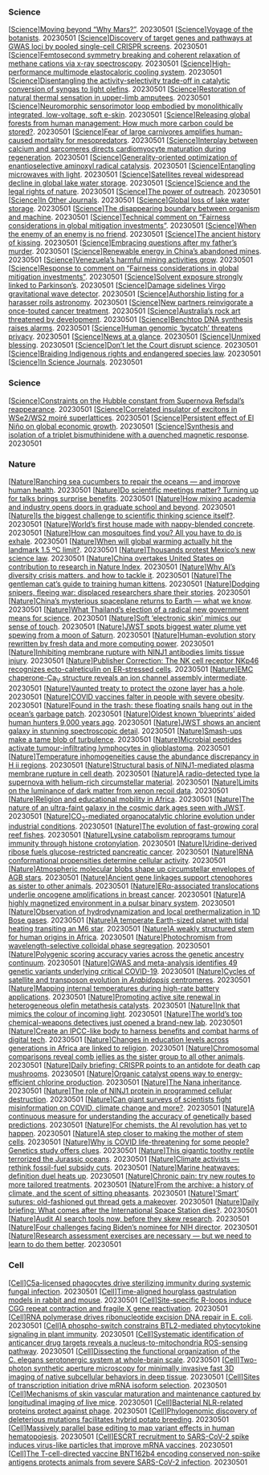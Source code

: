 
### Science

\[[Science](https://www.science.org/loi/science?af=R)\][Moving beyond “Why Mars?”](https://www.science.org/doi/abs/10.1126/science.adh7737?af=R).   20230501
\[[Science](https://www.science.org/loi/science?af=R)\][Voyage of the botanists](https://www.science.org/doi/abs/10.1126/science.adf8933?af=R).   20230501
\[[Science](https://www.science.org/loi/science?af=R)\][Discovery of target genes and pathways at GWAS loci by pooled single-cell CRISPR screens](https://www.science.org/doi/abs/10.1126/science.adh7699?af=R).   20230501
\[[Science](https://www.science.org/loi/science?af=R)\][Femtosecond symmetry breaking and coherent relaxation of methane cations via x-ray spectroscopy](https://www.science.org/doi/abs/10.1126/science.adg4421?af=R).   20230501
\[[Science](https://www.science.org/loi/science?af=R)\][High-performance multimode elastocaloric cooling system](https://www.science.org/doi/abs/10.1126/science.adg7043?af=R).   20230501
\[[Science](https://www.science.org/loi/science?af=R)\][Disentangling the activity-selectivity trade-off in catalytic conversion of syngas to light olefins](https://www.science.org/doi/abs/10.1126/science.adg2491?af=R).   20230501
\[[Science](https://www.science.org/loi/science?af=R)\][Restoration of natural thermal sensation in upper-limb amputees](https://www.science.org/doi/abs/10.1126/science.adf6121?af=R).   20230501
\[[Science](https://www.science.org/loi/science?af=R)\][Neuromorphic sensorimotor loop embodied by monolithically integrated, low-voltage, soft e-skin](https://www.science.org/doi/abs/10.1126/science.ade0086?af=R).   20230501
\[[Science](https://www.science.org/loi/science?af=R)\][Releasing global forests from human management: How much more carbon could be stored?](https://www.science.org/doi/abs/10.1126/science.add5878?af=R).   20230501
\[[Science](https://www.science.org/loi/science?af=R)\][Fear of large carnivores amplifies human-caused mortality for mesopredators](https://www.science.org/doi/abs/10.1126/science.adf2472?af=R).   20230501
\[[Science](https://www.science.org/loi/science?af=R)\][Interplay between calcium and sarcomeres directs cardiomyocyte maturation during regeneration](https://www.science.org/doi/abs/10.1126/science.abo6718?af=R).   20230501
\[[Science](https://www.science.org/loi/science?af=R)\][Generality-oriented optimization of enantioselective aminoxyl radical catalysis](https://www.science.org/doi/abs/10.1126/science.adf6177?af=R).   20230501
\[[Science](https://www.science.org/loi/science?af=R)\][Entangling microwaves with light](https://www.science.org/doi/abs/10.1126/science.adg3812?af=R).   20230501
\[[Science](https://www.science.org/loi/science?af=R)\][Satellites reveal widespread decline in global lake water storage](https://www.science.org/doi/abs/10.1126/science.abo2812?af=R).   20230501
\[[Science](https://www.science.org/loi/science?af=R)\][Science and the legal rights of nature](https://www.science.org/doi/abs/10.1126/science.adf4155?af=R).   20230501
\[[Science](https://www.science.org/loi/science?af=R)\][The power of outreach](https://www.science.org/doi/abs/10.1126/science.adi7066?af=R).   20230501
\[[Science](https://www.science.org/loi/science?af=R)\][In Other Journals](https://www.science.org/doi/abs/10.1126/science.adi7430?af=R).   20230501
\[[Science](https://www.science.org/loi/science?af=R)\][Global loss of lake water storage](https://www.science.org/doi/abs/10.1126/science.adi0992?af=R).   20230501
\[[Science](https://www.science.org/loi/science?af=R)\][The disappearing boundary between organism and machine](https://www.science.org/doi/abs/10.1126/science.adf0262?af=R).   20230501
\[[Science](https://www.science.org/loi/science?af=R)\][Technical comment on “Fairness considerations in global mitigation investments”](https://www.science.org/doi/abs/10.1126/science.adg5893?af=R).   20230501
\[[Science](https://www.science.org/loi/science?af=R)\][When the enemy of an enemy is no friend](https://www.science.org/doi/abs/10.1126/science.adh9166?af=R).   20230501
\[[Science](https://www.science.org/loi/science?af=R)\][The ancient history of kissing](https://www.science.org/doi/abs/10.1126/science.adf0512?af=R).   20230501
\[[Science](https://www.science.org/loi/science?af=R)\][Embracing questions after my father’s murder](https://www.science.org/doi/abs/10.1126/science.adh5157?af=R).   20230501
\[[Science](https://www.science.org/loi/science?af=R)\][Renewable energy in China’s abandoned mines](https://www.science.org/doi/abs/10.1126/science.adi1496?af=R).   20230501
\[[Science](https://www.science.org/loi/science?af=R)\][Venezuela’s harmful mining activities grow](https://www.science.org/doi/abs/10.1126/science.adh4314?af=R).   20230501
\[[Science](https://www.science.org/loi/science?af=R)\][Response to comment on “Fairness considerations in global mitigation investments”](https://www.science.org/doi/abs/10.1126/science.adh1463?af=R).   20230501
\[[Science](https://www.science.org/loi/science?af=R)\][Solvent exposure strongly linked to Parkinson’s](https://www.science.org/doi/abs/10.1126/science.adi7660?af=R).   20230501
\[[Science](https://www.science.org/loi/science?af=R)\][Damage sidelines Virgo gravitational wave detector](https://www.science.org/doi/abs/10.1126/science.adi7659?af=R).   20230501
\[[Science](https://www.science.org/loi/science?af=R)\][Authorship listing for a harasser roils astronomy](https://www.science.org/doi/abs/10.1126/science.adi7658?af=R).   20230501
\[[Science](https://www.science.org/loi/science?af=R)\][New partners reinvigorate a once-touted cancer treatment](https://www.science.org/doi/abs/10.1126/science.adi7657?af=R).   20230501
\[[Science](https://www.science.org/loi/science?af=R)\][Australia’s rock art threatened by development](https://www.science.org/doi/abs/10.1126/science.adi7655?af=R).   20230501
\[[Science](https://www.science.org/loi/science?af=R)\][Benchtop DNA synthesis raises alarms](https://www.science.org/doi/abs/10.1126/science.adi7654?af=R).   20230501
\[[Science](https://www.science.org/loi/science?af=R)\][Human genomic ‘bycatch’ threatens privacy](https://www.science.org/doi/abs/10.1126/science.adi7653?af=R).   20230501
\[[Science](https://www.science.org/loi/science?af=R)\][News at a glance](https://www.science.org/doi/abs/10.1126/science.adi7652?af=R).   20230501
\[[Science](https://www.science.org/loi/science?af=R)\][Unmixed blessing](https://www.science.org/doi/abs/10.1126/science.adi7427?af=R).   20230501
\[[Science](https://www.science.org/loi/science?af=R)\][Don’t let the Court disrupt science](https://www.science.org/doi/abs/10.1126/science.adi7054?af=R).   20230501
\[[Science](https://www.science.org/loi/science?af=R)\][Braiding Indigenous rights and endangered species law](https://www.science.org/doi/abs/10.1126/science.adg9830?af=R).   20230501
\[[Science](https://www.science.org/loi/science?af=R)\][In Science Journals](https://www.science.org/doi/abs/10.1126/science.adi7431?af=R).   20230501

### Science

\[[Science](https://www.science.org/?af=R)\][Constraints on the Hubble constant from Supernova Refsdal’s reappearance](https://www.science.org/doi/abs/10.1126/science.abh1322?af=R).   20230501
\[[Science](https://www.science.org/?af=R)\][Correlated insulator of excitons in WSe2/WS2 moiré superlattices](https://www.science.org/doi/abs/10.1126/science.add5574?af=R).   20230501
\[[Science](https://www.science.org/?af=R)\][Persistent effect of El Niño on global economic growth](https://www.science.org/doi/abs/10.1126/science.adf2983?af=R).   20230501
\[[Science](https://www.science.org/?af=R)\][Synthesis and isolation of a triplet bismuthinidene with a quenched magnetic response](https://www.science.org/doi/abs/10.1126/science.adg2833?af=R).   20230501

### Nature

\[[Nature](http://feeds.nature.com/nature/rss/current)\][Ranching sea cucumbers to repair the oceans — and improve human health](https://www.nature.com/articles/d41586-023-01711-9).   20230501
\[[Nature](http://feeds.nature.com/nature/rss/current)\][Do scientific meetings matter? Turning up for talks brings surprise benefits](https://www.nature.com/articles/d41586-023-01604-x).   20230501
\[[Nature](http://feeds.nature.com/nature/rss/current)\][How mixing academia and industry opens doors in graduate school and beyond](https://www.nature.com/articles/d41586-023-01710-w).   20230501
\[[Nature](http://feeds.nature.com/nature/rss/current)\][Is the biggest challenge to scientific thinking science itself?](https://www.nature.com/articles/d41586-023-01709-3).   20230501
\[[Nature](http://feeds.nature.com/nature/rss/current)\][World’s first house made with nappy-blended concrete](https://www.nature.com/articles/d41586-023-01701-x).   20230501
\[[Nature](http://feeds.nature.com/nature/rss/current)\][How can mosquitoes find you? All you have to do is exhale](https://www.nature.com/articles/d41586-023-01654-1).   20230501
\[[Nature](http://feeds.nature.com/nature/rss/current)\][When will global warming actually hit the landmark 1.5 ºC limit?](https://www.nature.com/articles/d41586-023-01702-w).   20230501
\[[Nature](http://feeds.nature.com/nature/rss/current)\][Thousands protest Mexico’s new science law](https://www.nature.com/articles/d41586-023-01665-y).   20230501
\[[Nature](http://feeds.nature.com/nature/rss/current)\][China overtakes United States on contribution to research in Nature Index](https://www.nature.com/articles/d41586-023-01705-7).   20230501
\[[Nature](http://feeds.nature.com/nature/rss/current)\][Why AI’s diversity crisis matters, and how to tackle it](https://www.nature.com/articles/d41586-023-01689-4).   20230501
\[[Nature](http://feeds.nature.com/nature/rss/current)\][The gentleman cat’s guide to training human kittens](https://www.nature.com/articles/d41586-023-01685-8).   20230501
\[[Nature](http://feeds.nature.com/nature/rss/current)\][Dodging snipers, fleeing war: displaced researchers share their stories](https://www.nature.com/articles/d41586-023-01398-y).   20230501
\[[Nature](http://feeds.nature.com/nature/rss/current)\][China’s mysterious spaceplane returns to Earth — what we know](https://www.nature.com/articles/d41586-023-01639-0).   20230501
\[[Nature](http://feeds.nature.com/nature/rss/current)\][What Thailand’s election of a radical new government means for science](https://www.nature.com/articles/d41586-023-01637-2).   20230501
\[[Nature](http://feeds.nature.com/nature/rss/current)\][Soft ‘electronic skin’ mimics our sense of touch](https://www.nature.com/articles/d41586-023-01684-9).   20230501
\[[Nature](http://feeds.nature.com/nature/rss/current)\][JWST spots biggest water plume yet spewing from a moon of Saturn](https://www.nature.com/articles/d41586-023-01666-x).   20230501
\[[Nature](http://feeds.nature.com/nature/rss/current)\][Human-evolution story rewritten by fresh data and more computing power](https://www.nature.com/articles/d41586-023-01664-z).   20230501
\[[Nature](http://feeds.nature.com/nature/rss/current)\][Inhibiting membrane rupture with NINJ1 antibodies limits tissue injury](https://www.nature.com/articles/s41586-023-06191-5).   20230501
\[[Nature](http://feeds.nature.com/nature/rss/current)\][Publisher Correction: The NK cell receptor NKp46 recognizes ecto-calreticulin on ER-stressed cells](https://www.nature.com/articles/s41586-023-06151-z).   20230501
\[[Nature](http://feeds.nature.com/nature/rss/current)\][EMC chaperone-Ca<sub>V</sub> structure reveals an ion channel assembly intermediate](https://www.nature.com/articles/s41586-023-06175-5).   20230501
\[[Nature](http://feeds.nature.com/nature/rss/current)\][Vaunted treaty to protect the ozone layer has a hole](https://www.nature.com/articles/d41586-023-01592-y).   20230501
\[[Nature](http://feeds.nature.com/nature/rss/current)\][COVID vaccines falter in people with severe obesity](https://www.nature.com/articles/d41586-023-01590-0).   20230501
\[[Nature](http://feeds.nature.com/nature/rss/current)\][Found in the trash: these floating snails hang out in the ocean’s garbage patch](https://www.nature.com/articles/d41586-023-01645-2).   20230501
\[[Nature](http://feeds.nature.com/nature/rss/current)\][Oldest known ‘blueprints’ aided human hunters 9,000 years ago](https://www.nature.com/articles/d41586-023-01593-x).   20230501
\[[Nature](http://feeds.nature.com/nature/rss/current)\][JWST shows an ancient galaxy in stunning spectroscopic detail](https://www.nature.com/articles/d41586-023-01657-y).   20230501
\[[Nature](http://feeds.nature.com/nature/rss/current)\][Smash-ups make a tame blob of turbulence](https://www.nature.com/articles/d41586-023-01589-7).   20230501
\[[Nature](http://feeds.nature.com/nature/rss/current)\][Microbial peptides activate tumour-infiltrating lymphocytes in glioblastoma](https://www.nature.com/articles/s41586-023-06081-w).   20230501
\[[Nature](http://feeds.nature.com/nature/rss/current)\][Temperature inhomogeneities cause the abundance discrepancy in H <span class="small-caps u-small-caps">ii</span> regions](https://www.nature.com/articles/s41586-023-05956-2).   20230501
\[[Nature](http://feeds.nature.com/nature/rss/current)\][Structural basis of NINJ1-mediated plasma membrane rupture in cell death](https://www.nature.com/articles/s41586-023-05991-z).   20230501
\[[Nature](http://feeds.nature.com/nature/rss/current)\][A radio-detected type Ia supernova with helium-rich circumstellar material](https://www.nature.com/articles/s41586-023-05916-w).   20230501
\[[Nature](http://feeds.nature.com/nature/rss/current)\][Limits on the luminance of dark matter from xenon recoil data](https://www.nature.com/articles/s41586-023-05982-0).   20230501
\[[Nature](http://feeds.nature.com/nature/rss/current)\][Religion and educational mobility in Africa](https://www.nature.com/articles/s41586-023-06051-2).   20230501
\[[Nature](http://feeds.nature.com/nature/rss/current)\][The nature of an ultra-faint galaxy in the cosmic dark ages seen with JWST](https://www.nature.com/articles/s41586-023-05994-w).   20230501
\[[Nature](http://feeds.nature.com/nature/rss/current)\][CO<sub>2</sub>-mediated organocatalytic chlorine evolution under industrial conditions](https://www.nature.com/articles/s41586-023-05886-z).   20230501
\[[Nature](http://feeds.nature.com/nature/rss/current)\][The evolution of fast-growing coral reef fishes](https://www.nature.com/articles/s41586-023-06070-z).   20230501
\[[Nature](http://feeds.nature.com/nature/rss/current)\][Lysine catabolism reprograms tumour immunity through histone crotonylation](https://www.nature.com/articles/s41586-023-06061-0).   20230501
\[[Nature](http://feeds.nature.com/nature/rss/current)\][Uridine-derived ribose fuels glucose-restricted pancreatic cancer](https://www.nature.com/articles/s41586-023-06073-w).   20230501
\[[Nature](http://feeds.nature.com/nature/rss/current)\][RNA conformational propensities determine cellular activity](https://www.nature.com/articles/s41586-023-06080-x).   20230501
\[[Nature](http://feeds.nature.com/nature/rss/current)\][Atmospheric molecular blobs shape up circumstellar envelopes of AGB stars](https://www.nature.com/articles/s41586-023-05917-9).   20230501
\[[Nature](http://feeds.nature.com/nature/rss/current)\][Ancient gene linkages support ctenophores as sister to other animals](https://www.nature.com/articles/s41586-023-05936-6).   20230501
\[[Nature](http://feeds.nature.com/nature/rss/current)\][ERα-associated translocations underlie oncogene amplifications in breast cancer](https://www.nature.com/articles/s41586-023-06057-w).   20230501
\[[Nature](http://feeds.nature.com/nature/rss/current)\][A highly magnetized environment in a pulsar binary system](https://www.nature.com/articles/s41586-023-05983-z).   20230501
\[[Nature](http://feeds.nature.com/nature/rss/current)\][Observation of hydrodynamization and local prethermalization in 1D Bose gases](https://www.nature.com/articles/s41586-023-05979-9).   20230501
\[[Nature](http://feeds.nature.com/nature/rss/current)\][A temperate Earth-sized planet with tidal heating transiting an M6 star](https://www.nature.com/articles/s41586-023-05934-8).   20230501
\[[Nature](http://feeds.nature.com/nature/rss/current)\][A weakly structured stem for human origins in Africa](https://www.nature.com/articles/s41586-023-06055-y).   20230501
\[[Nature](http://feeds.nature.com/nature/rss/current)\][Photochromism from wavelength-selective colloidal phase segregation](https://www.nature.com/articles/s41586-023-05873-4).   20230501
\[[Nature](http://feeds.nature.com/nature/rss/current)\][Polygenic scoring accuracy varies across the genetic ancestry continuum](https://www.nature.com/articles/s41586-023-06079-4).   20230501
\[[Nature](http://feeds.nature.com/nature/rss/current)\][GWAS and meta-analysis identifies 49 genetic variants underlying critical COVID-19](https://www.nature.com/articles/s41586-023-06034-3).   20230501
\[[Nature](http://feeds.nature.com/nature/rss/current)\][Cycles of satellite and transposon evolution in <i>Arabidopsis</i> centromeres](https://www.nature.com/articles/s41586-023-06062-z).   20230501
\[[Nature](http://feeds.nature.com/nature/rss/current)\][Mapping internal temperatures during high-rate battery applications](https://www.nature.com/articles/s41586-023-05913-z).   20230501
\[[Nature](http://feeds.nature.com/nature/rss/current)\][Promoting active site renewal in heterogeneous olefin metathesis catalysts](https://www.nature.com/articles/s41586-023-05897-w).   20230501
\[[Nature](http://feeds.nature.com/nature/rss/current)\][Ink that mimics the colour of incoming light](https://www.nature.com/articles/d41586-023-01582-0).   20230501
\[[Nature](http://feeds.nature.com/nature/rss/current)\][The world’s top chemical-weapons detectives just opened a brand-new lab](https://www.nature.com/articles/d41586-023-01622-9).   20230501
\[[Nature](http://feeds.nature.com/nature/rss/current)\][Create an IPCC-like body to harness benefits and combat harms of digital tech](https://www.nature.com/articles/d41586-023-01606-9).   20230501
\[[Nature](http://feeds.nature.com/nature/rss/current)\][Changes in education levels across generations in Africa are linked to religion](https://www.nature.com/articles/d41586-023-01008-x).   20230501
\[[Nature](http://feeds.nature.com/nature/rss/current)\][Chromosomal comparisons reveal comb jellies as the sister group to all other animals](https://www.nature.com/articles/d41586-023-00807-6).   20230501
\[[Nature](http://feeds.nature.com/nature/rss/current)\][Daily briefing: CRISPR points to an antidote for death cap mushrooms](https://www.nature.com/articles/d41586-023-01668-9).   20230501
\[[Nature](http://feeds.nature.com/nature/rss/current)\][Organic catalyst opens way to energy-efficient chlorine production](https://www.nature.com/articles/d41586-023-01583-z).   20230501
\[[Nature](http://feeds.nature.com/nature/rss/current)\][The Nana inheritance](https://www.nature.com/articles/d41586-023-01409-y).   20230501
\[[Nature](http://feeds.nature.com/nature/rss/current)\][The role of NINJ1 protein in programmed cellular destruction](https://www.nature.com/articles/d41586-023-01602-z).   20230501
\[[Nature](http://feeds.nature.com/nature/rss/current)\][Can giant surveys of scientists fight misinformation on COVID, climate change and more?](https://www.nature.com/articles/d41586-023-01614-9).   20230501
\[[Nature](http://feeds.nature.com/nature/rss/current)\][A continuous measure for understanding the accuracy of genetically based predictions](https://www.nature.com/articles/d41586-023-01492-1).   20230501
\[[Nature](http://feeds.nature.com/nature/rss/current)\][For chemists, the AI revolution has yet to happen](https://www.nature.com/articles/d41586-023-01612-x).   20230501
\[[Nature](http://feeds.nature.com/nature/rss/current)\][A step closer to making the mother of stem cells](https://www.nature.com/articles/d41586-022-01932-4).   20230501
\[[Nature](http://feeds.nature.com/nature/rss/current)\][Why is COVID life-threatening for some people? Genetics study offers clues](https://www.nature.com/articles/d41586-023-01655-0).   20230501
\[[Nature](http://feeds.nature.com/nature/rss/current)\][This gigantic toothy reptile terrorized the Jurassic oceans](https://www.nature.com/articles/d41586-023-01594-w).   20230501
\[[Nature](http://feeds.nature.com/nature/rss/current)\][Climate activists — rethink fossil-fuel subsidy cuts](https://www.nature.com/articles/d41586-023-01620-x).   20230501
\[[Nature](http://feeds.nature.com/nature/rss/current)\][Marine heatwaves: definition duel heats up](https://www.nature.com/articles/d41586-023-01619-4).   20230501
\[[Nature](http://feeds.nature.com/nature/rss/current)\][Chronic pain: try new routes to more tailored treatments](https://www.nature.com/articles/d41586-023-01621-w).   20230501
\[[Nature](http://feeds.nature.com/nature/rss/current)\][From the archive: a history of climate, and the scent of sitting pheasants](https://www.nature.com/articles/d41586-023-01584-y).   20230501
\[[Nature](http://feeds.nature.com/nature/rss/current)\][‘Smart’ sutures: old-fashioned gut thread gets a makeover](https://www.nature.com/articles/d41586-023-01591-z).   20230501
\[[Nature](http://feeds.nature.com/nature/rss/current)\][Daily briefing: What comes after the International Space Station dies?](https://www.nature.com/articles/d41586-023-01653-2).   20230501
\[[Nature](http://feeds.nature.com/nature/rss/current)\][Audit AI search tools now, before they skew research](https://www.nature.com/articles/d41586-023-01613-w).   20230501
\[[Nature](http://feeds.nature.com/nature/rss/current)\][Four challenges facing Biden’s nominee for NIH director](https://www.nature.com/articles/d41586-023-01651-4).   20230501
\[[Nature](http://feeds.nature.com/nature/rss/current)\][Research assessment exercises are necessary — but we need to learn to do them better](https://www.nature.com/articles/d41586-023-01611-y).   20230501

### Cell

\[[Cell](https://www.cell.com/archive?publicationCode=cell&rss=yes)\][C5a-licensed phagocytes drive sterilizing immunity during systemic fungal infection](https://www.cell.com/cell/fulltext/S0092-8674(23)00465-8?rss=yes).   20230501
\[[Cell](https://www.cell.com/archive?publicationCode=cell&rss=yes)\][Time-aligned hourglass gastrulation models in rabbit and mouse](https://www.cell.com/cell/fulltext/S0092-8674(23)00471-3?rss=yes).   20230501
\[[Cell](https://www.cell.com/archive?publicationCode=cell&rss=yes)\][Site-specific R-loops induce CGG repeat contraction and fragile X gene reactivation](https://www.cell.com/cell/fulltext/S0092-8674(23)00469-5?rss=yes).   20230501
\[[Cell](https://www.cell.com/archive?publicationCode=cell&rss=yes)\][RNA polymerase drives ribonucleotide excision DNA repair in E. coli](https://www.cell.com/cell/fulltext/S0092-8674(23)00458-0?rss=yes).   20230501
\[[Cell](https://www.cell.com/archive?publicationCode=cell&rss=yes)\][A phospho-switch constrains BTL2-mediated phytocytokine signaling in plant immunity](https://www.cell.com/cell/fulltext/S0092-8674(23)00423-3?rss=yes).   20230501
\[[Cell](https://www.cell.com/archive?publicationCode=cell&rss=yes)\][Systematic identification of anticancer drug targets reveals a nucleus-to-mitochondria ROS-sensing pathway](https://www.cell.com/cell/fulltext/S0092-8674(23)00422-1?rss=yes).   20230501
\[[Cell](https://www.cell.com/archive?publicationCode=cell&rss=yes)\][Dissecting the functional organization of the C. elegans serotonergic system at whole-brain scale](https://www.cell.com/cell/fulltext/S0092-8674(23)00419-1?rss=yes).   20230501
\[[Cell](https://www.cell.com/archive?publicationCode=cell&rss=yes)\][Two-photon synthetic aperture microscopy for minimally invasive fast 3D imaging of native subcellular behaviors in deep tissue](https://www.cell.com/cell/fulltext/S0092-8674(23)00412-9?rss=yes).   20230501
\[[Cell](https://www.cell.com/archive?publicationCode=cell&rss=yes)\][Sites of transcription initiation drive mRNA isoform selection](https://www.cell.com/cell/fulltext/S0092-8674(23)00408-7?rss=yes).   20230501
\[[Cell](https://www.cell.com/archive?publicationCode=cell&rss=yes)\][Mechanisms of skin vascular maturation and maintenance captured by longitudinal imaging of live mice](https://www.cell.com/cell/fulltext/S0092-8674(23)00413-0?rss=yes).   20230501
\[[Cell](https://www.cell.com/archive?publicationCode=cell&rss=yes)\][Bacterial NLR-related proteins protect against phage](https://www.cell.com/cell/fulltext/S0092-8674(23)00411-7?rss=yes).   20230501
\[[Cell](https://www.cell.com/archive?publicationCode=cell&rss=yes)\][Phylogenomic discovery of deleterious mutations facilitates hybrid potato breeding](https://www.cell.com/cell/fulltext/S0092-8674(23)00405-1?rss=yes).   20230501
\[[Cell](https://www.cell.com/archive?publicationCode=cell&rss=yes)\][Massively parallel base editing to map variant effects in human hematopoiesis](https://www.cell.com/cell/fulltext/S0092-8674(23)00332-X?rss=yes).   20230501
\[[Cell](https://www.cell.com/archive?publicationCode=cell&rss=yes)\][ESCRT recruitment to SARS-CoV-2 spike induces virus-like particles that improve mRNA vaccines](https://www.cell.com/cell/fulltext/S0092-8674(23)00420-8?rss=yes).   20230501
\[[Cell](https://www.cell.com/archive?publicationCode=cell&rss=yes)\][The T-cell-directed vaccine BNT162b4 encoding conserved non-spike antigens protects animals from severe SARS-CoV-2 infection](https://www.cell.com/cell/fulltext/S0092-8674(23)00403-8?rss=yes).   20230501
